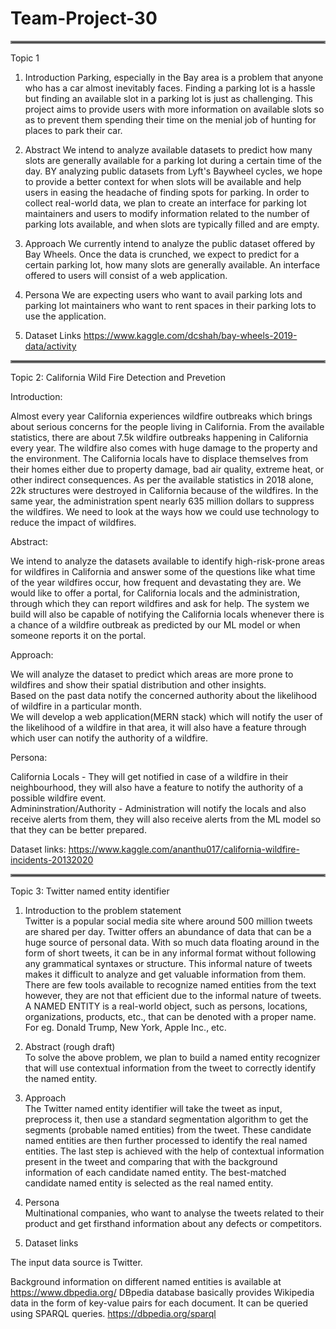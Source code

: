 # Team-Project-30
<hr style="border:2px solid gray"> </hr>
Topic 1

1. Introduction
Parking, especially in the Bay area is a problem that anyone who has a car almost inevitably faces. Finding a parking lot is a hassle but finding an available slot in a parking lot is just as challenging. This project aims to provide users with more information on available slots so as to prevent them spending their time on the menial job of hunting for places to park their car. 

2. Abstract
We intend to analyze available datasets to predict how many slots are generally available for a parking lot during a certain time of the day. BY analyzing public datasets from Lyft's Baywheel cycles, we hope to provide a better context for when slots will be available and help users in easing the headache of finding spots for parking. In order to collect real-world data, we plan to create an interface for parking lot maintainers and users to modify information related to the number of parking lots available, and when slots are typically filled and are empty. 

2. Approach
We currently intend to analyze the public dataset offered by Bay Wheels. Once the data is crunched, we expect to predict for a certain parking lot, how many slots are generally available. An interface offered to users will consist of a web application. 


4. Persona
We are expecting users who want to avail parking lots and parking lot maintainers who want to rent spaces in their parking lots to use the application. 

5. Dataset Links
https://www.kaggle.com/dcshah/bay-wheels-2019-data/activity
<hr style="border:2px solid gray"> </hr>

Topic 2: California Wild Fire Detection and Prevetion

Introduction:


Almost every year California experiences wildfire outbreaks which brings about serious concerns for the people living in California. From the available statistics, there are about 7.5k wildfire outbreaks happening in California every year. The wildfire also comes with huge damage to the property and the environment. The California locals have to displace themselves from their homes either due to property damage, bad air quality, extreme heat, or other indirect consequences. As per the available statistics in 2018 alone, 22k structures were destroyed in California because of the wildfires. In the same year, the administration spent nearly 635 million dollars to suppress the wildfires. We need to look at the ways how we could use technology to reduce the impact of wildfires.

Abstract: 


We intend to analyze the datasets available to identify high-risk-prone areas for wildfires in California and answer some of the questions like what time of the year wildfires occur, how frequent and devastating they are. We would like to offer a portal, for California locals and the administration, through which they can report wildfires and ask for help. The system we build will also be capable of notifying the California locals whenever there is a chance of a wildfire outbreak as predicted by our ML model or when someone reports it on the portal.

Approach:

We will analyze the dataset to predict which areas are more prone to wildfires and show their spatial distribution and other insights.  <br/>
Based on the past data notify the concerned authority about the likelihood of wildfire in a particular month.  <br/>
We will develop a web application(MERN stack) which will notify the user of the likelihood of a wildfire in that area, it will also have a feature through which user can notify the authority of a wildfire. <br/>


Persona:

California Locals - They will get notified in case of a wildfire in their neighbourhood, they will also have a feature to notify the authority of a possible wildfire event. <br/>
Admininstration/Authority - Administration will notify the locals and also receive alerts from them, they will also receive alerts from the ML model so that they can be better prepared. <br/>

Dataset links:
https://www.kaggle.com/ananthu017/california-wildfire-incidents-20132020 


<hr style="border:2px solid gray"> </hr>

Topic 3: Twitter named entity identifier

1. Introduction to the problem statement <br/>
Twitter is a popular social media site where around 500 million tweets are shared per day. Twitter offers an abundance of data that can be a huge source of personal data. With so much data floating around in the form of short tweets, it can be in any informal format without following any grammatical syntaxes or structure. This informal nature of tweets makes it difficult to analyze and get valuable information from them. There are few tools available to recognize named entities from the text however, they are not that efficient due to the informal nature of tweets.
A NAMED ENTITY is a real-world object, such as persons, locations, organizations, products, etc., that can be denoted with a proper name.
For eg. Donald Trump, New York, Apple Inc., etc.

2. Abstract (rough draft)<br/>
To solve the above problem, we plan to build a named entity recognizer that will use contextual information from the tweet to correctly identify the named entity. 

3. Approach <br/>
The Twitter named entity identifier will take the tweet as input, preprocess it, then use a standard segmentation algorithm to get the segments (probable named entities) from the tweet. These candidate named entities are then further processed to identify the real named entities. The last step is achieved with the help of contextual information present in the tweet and comparing that with the background information of each candidate named entity. The best-matched candidate named entity is selected as the real named entity.

4. Persona <br/>
Multinational companies, who want to analyse the tweets related to their product and get firsthand information about any defects or competitors.

5. Dataset links <br/>

The input data source is Twitter. <br/>

Background information on different named entities is available at https://www.dbpedia.org/
DBpedia database basically provides Wikipedia data in the form of key-value pairs for each document. 
It can be queried using SPARQL queries.
https://dbpedia.org/sparql
